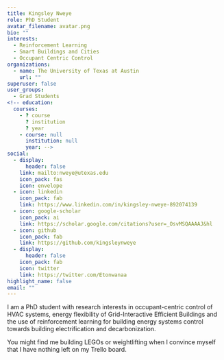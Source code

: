 ```yaml
---
title: Kingsley Nweye
role: PhD Student
avatar_filename: avatar.png
bio: ""
interests:
  - Reinforcement Learning
  - Smart Buildings and Cities
  - Occupant Centric Control
organizations:
  - name: The University of Texas at Austin
    url: ""
superuser: false
user_groups:
  - Grad Students
<!-- education:
  courses:
    - ? course
      ? institution
      ? year
    - course: null
      institution: null
      year: -->
social:
  - display:
      header: false
    link: mailto:nweye@utexas.edu
    icon_pack: fas
    icon: envelope
  - icon: linkedin
    icon_pack: fab
    link: https://www.linkedin.com/in/kingsley-nweye-892074139
  - icon: google-scholar
    icon_pack: ai
    link: https://scholar.google.com/citations?user=_OsvMSQAAAAJ&hl
  - icon: github
    icon_pack: fab
    link: https://github.com/kingsleynweye
  - display:
      header: false
    icon_pack: fab
    icon: twitter
    link: https://twitter.com/Etonwanaa
highlight_name: false
email: ""
---
```

I am a PhD student with research interests in occupant-centric control of HVAC systems, energy flexibility of Grid-Interactive Efficient Buildings and the use of reinforcement learning for building energy systems control towards building electrification and decarbonization.

You might find me building LEGOs or weightlifting when I convince myself that I have nothing left on my Trello board.